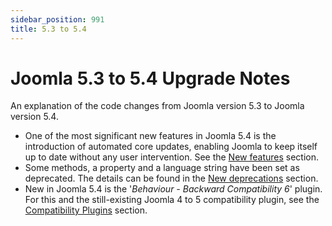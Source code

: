 ```yaml
---
sidebar_position: 991
title: 5.3 to 5.4
---
```


Joomla 5.3 to 5.4 Upgrade Notes
===============================

An explanation of the code changes from Joomla version 5.3 to Joomla version 5.4.

* One of the most significant new features in Joomla 5.4 is the introduction of automated core updates,
  enabling Joomla to keep itself up to date without any user intervention. See the [New features](new-features) section.
* Some methods, a property and a language string have been set as deprecated.
  The details can be found in the [New deprecations](new-deprecations) section.
* New in Joomla 5.4 is the '*Behaviour - Backward Compatibility 6*' plugin.
  For this and the still-existing Joomla 4 to 5 compatibility plugin,
  see the [Compatibility Plugins](compat-plugins) section.
